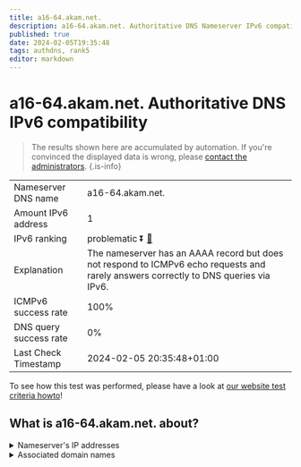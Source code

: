 ```yaml
---
title: a16-64.akam.net.
description: a16-64.akam.net. Authoritative DNS Nameserver IPv6 compatibility
published: true
date: 2024-02-05T19:35:48
tags: authdns, rank5
editor: markdown
---
```


# a16-64.akam.net. Authoritative DNS IPv6 compatibility

> The results shown here are accumulated by automation. If you're convinced the displayed data is wrong, please [contact the administrators](/howto/chat). 
{.is-info}




|   |   |
| - | - |
| Nameserver DNS name | a16-64.akam.net.
| Amount IPv6 address | 1
| IPv6 ranking | problematic :arrow_double_down: [🔗](/howto/ranking) |
| Explanation | The nameserver has an AAAA record but does not respond to ICMPv6 echo requests and rarely answers correctly to DNS queries via IPv6. |
| ICMPv6 success rate | 100%|
| DNS query success rate | 0% |
| Last Check Timestamp | 2024-02-05 20:35:48+01:00 |

To see how this test was performed, please have a look at [our website test criteria howto](/howto/testcriteria/authdns)!


## What is a16-64.akam.net. about?




<details>
<summary>Nameserver's IP addresses</summary>

2600:1406:1b::40

</details>



<details>
<summary>Associated domain names</summary>

www.mufg.jp

</details>
